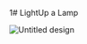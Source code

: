 1# LightUp a Lamp  

![Untitled design](https://github.com/Rupali1407/Html-and-Css-Projects/assets/123893797/f8538c20-8854-461c-9b32-95608f0f3eab)
